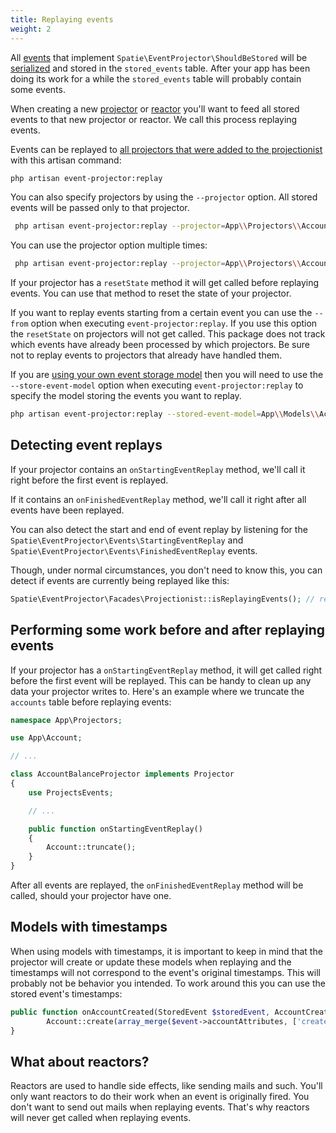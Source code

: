 ```yaml
---
title: Replaying events
weight: 2
---
```


All [events](/laravel-event-projector/v2/advanced-usage/preparing-events/) that implement `Spatie\EventProjector\ShouldBeStored` will be [serialized](https://docs.spatie.be/laravel-event-projector/v2/advanced-usage/using-your-own-event-serializer) and stored in the `stored_events` table. After your app has been doing its work for a while the `stored_events` table will probably contain some events.

 When creating a new [projector](/laravel-event-projector/v2/using-projectors/writing-your-first-projector/) or [reactor](/laravel-event-projector/v2/using-reactors/writing-your-first-reactor/) you'll want to feed all stored events to that new projector or reactor. We call this process replaying events.

 Events can be replayed to [all projectors that were added to the projectionist](/laravel-event-projector/v2/using-projectors/creating-and-configuring-projectors/) with this artisan command:

 ```bash
 php artisan event-projector:replay
 ```

 You can also specify projectors by using the `--projector` option. All stored events will be passed only to that projector.

 ```bash
  php artisan event-projector:replay --projector=App\\Projectors\\AccountBalanceProjector
 ```

 You can use the projector option multiple times:

  ```bash
   php artisan event-projector:replay --projector=App\\Projectors\\AccountBalanceProjector --projector=App\\Projectors\\AnotherProjector
  ```
  
If your projector has a `resetState` method it will get called before replaying events. You can use that method to reset the state of your projector. 

If you want to replay events starting from a certain event you can use the `--from` option when executing `event-projector:replay`. If you use this option the `resetState` on projectors will not get called. This package does not track which events have already been processed by which projectors. Be sure not to replay events to projectors that already have handled them.

If you are [using your own event storage model](/laravel-event-projector/v2/advanced-usage/using-your-own-event-storage-model/) then you will need to use the `--store-event-model` option when executing `event-projector:replay` to specify the model storing the events you want to replay.

```bash
php artisan event-projector:replay --stored-event-model=App\\Models\\AccountStoredEvent
 ```

## Detecting event replays

If your projector contains an `onStartingEventReplay` method, we'll call it right before the first event is replayed.

If it contains an `onFinishedEventReplay` method, we'll call it right after all events have been replayed.

You can also detect the start and end of event replay by listening for the `Spatie\EventProjector\Events\StartingEventReplay` and `Spatie\EventProjector\Events\FinishedEventReplay` events.

Though, under normal circumstances, you don't need to know this, you can detect if events are currently being replayed like this:

```php
Spatie\EventProjector\Facades\Projectionist::isReplayingEvents(); // returns a boolean
```

## Performing some work before and after replaying events

If your projector has a `onStartingEventReplay` method, it will get called right before the first event will be replayed. This can be handy to clean up any data your projector writes to. Here's an example where we truncate the `accounts` table before replaying events:

```php
namespace App\Projectors;

use App\Account;

// ...

class AccountBalanceProjector implements Projector
{
    use ProjectsEvents;

    // ...

    public function onStartingEventReplay()
    {
        Account::truncate();
    }
}
```

After all events are replayed, the `onFinishedEventReplay` method will be called, should your projector have one.

## Models with timestamps

When using models with timestamps, it is important to keep in mind that the projector will create or update these models when replaying and the timestamps will not correspond to the event's original timestamps. This will probably not be behavior you intended. To work around this you can use the stored event's timestamps:

```php
public function onAccountCreated(StoredEvent $storedEvent, AccountCreated $event) {
        Account::create(array_merge($event->accountAttributes, ['created_at' => $storedEvent->created_at, 'updated_at' => $storedEvent->created_at]));
}
```

## What about reactors?

Reactors are used to handle side effects, like sending mails and such. You'll only want reactors to do their work when an event is originally fired. You don't want to send out mails when replaying events. That's why reactors will never get called when replaying events.  
